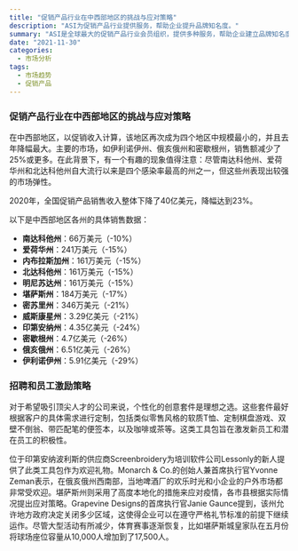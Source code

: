 ```yaml
---
title: "促销产品行业在中西部地区的挑战与应对策略"
description: "ASI为促销产品行业提供服务，帮助企业提升品牌知名度。"
summary: "ASI是全球最大的促销产品行业会员组织，提供多种服务，帮助企业建立品牌知名度。本文分析了中西部地区的市场表现及各州应对疫情的策略。"
date: "2021-11-30"
categories:
  - 市场分析
tags:
  - 市场趋势
  - 促销产品
---
```


### 促销产品行业在中西部地区的挑战与应对策略

在中西部地区，以促销收入计算，该地区再次成为四个地区中规模最小的，并且去年降幅最大。主要的市场，如伊利诺伊州、俄亥俄州和密歇根州，销售额减少了25%或更多。在此背景下，有一个有趣的现象值得注意：尽管南达科他州、爱荷华州和北达科他州自大流行以来是四个感染率最高的州之一，但这些州表现出较强的市场弹性。

2020年，全国促销产品销售收入整体下降了40亿美元，降幅达到23%。

以下是中西部地区各州的具体销售数据：

- **南达科他州**：66万美元（-10%）
- **爱荷华州**：241万美元（-15%）
- **内布拉斯加州**：161万美元（-15%）
- **北达科他州**：161万美元（-15%）
- **明尼苏达州**：161万美元（-15%）
- **堪萨斯州**：184万美元（-17%）
- **密苏里州**：346万美元（-21%）
- **威斯康星州**：3.29亿美元（-21%）
- **印第安纳州**：4.35亿美元（-24%）
- **密歇根州**：4.7亿美元（-26%）
- **俄亥俄州**：6.51亿美元（-26%）
- **伊利诺伊州**：5.91亿美元（-29%）

### 招聘和员工激励策略

对于希望吸引顶尖人才的公司来说，个性化的创意套件是理想之选。这些套件最好根据客户的具体需求进行定制，包括类似零售风格的软质T恤、定制棋盘游戏、双壁不倒翁、带匹配笔的便签本，以及咖啡或茶等。这类工具包旨在激发新员工和潜在员工的积极性。

位于印第安纳波利斯的供应商Screenbroidery为培训软件公司Lessonly的新人提供了此类工具包作为欢迎礼物。Monarch & Co.的创始人兼首席执行官Yvonne Zeman表示，在俄亥俄州西南部，当地啤酒厂的欢乐时光和小企业的户外市场都非常受欢迎。堪萨斯州则采用了高度本地化的措施来应对疫情，各市县根据实际情况提出应对策略。Grapevine Designs的首席执行官Janie Gaunce提到，该州允许地方政府决定关闭多少区域，这使得企业可以在遵守严格礼节标准的前提下继续运作。尽管大型活动有所减少，体育赛事逐渐恢复，比如堪萨斯城皇家队在五月份将球场座位容量从10,000人增加到了17,500人。
